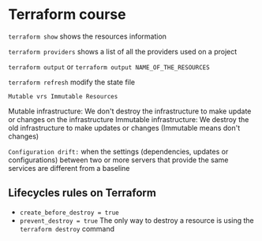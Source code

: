 # Terraform course

`terraform show`  shows the resources information

`terraform providers`  shows a list of all the providers used on a project

`terraform output`  or `terraform output NAME_OF_THE_RESOURCES`

`terraform refresh`  modify the state file

`Mutable vrs Immutable Resources`

Mutable infrastructure: We don't destroy the infrastructure to make update or changes on the infrastructure
Immutable infrastructure: We destroy the old infrastructure to make updates or changes (Immutable means don't changes)

`Configuration drift:` when the settings (dependencies, updates or configurations) between two or more servers that provide the same services are different from a baseline

## Lifecycles rules on Terraform 

* `create_before_destroy = true`
* `prevent_destroy = true`  The only way to destroy a resource is using the ```terraform destroy``` command

